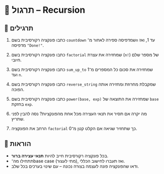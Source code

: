 # 📘 תרגול – Recursion

## 🧪 תרגילים

1. כתבו פונקציה רקורסיבית בשם `countdown` שמדפיסה ספירה לאחור מ־`n` עד 1, ואז מדפיסה `"Done!"`.

2. כתבו פונקציה רקורסיבית בשם `factorial` שמחזירה את עצרת (`n!`) של מספר שלם חיובי.

3. כתבו פונקציה רקורסיבית בשם `sum_up_to` שמחזירה את סכום כל המספרים מ־1 ועד `n`.

4. כתבו פונקציה רקורסיבית בשם `reverse_string` שמקבלת מחרוזת ומחזירה אותה הפוכה.

5. כתבו פונקציה רקורסיבית בשם `power(base, exp)` שמחזירה את התוצאה של `base` בחזקת `exp`.

6. מה יקרה אם תסיר את תנאי העצירה מכל אחת מהפונקציות? נסה להבין לפני שתריץ.

7. הרחב את הפונקציה `factorial` כך שתחזיר שגיאה אם הקלט קטן מ־0.

## 📌 הוראות

- בכל פונקציה רקורסיבית חייב להיות **תנאי עצירה ברור**.
- תתחילו מה־base case (מתי לעצור), ואז תעברו לחישוב הכללי.
- ודאו שהפונקציה פונה לעצמה בצורה נכונה – עם שינוי בערכים בכל שלב.
